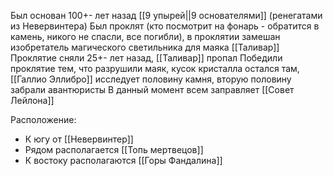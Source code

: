 Был основан 100+- лет назад [[9 упырей||9 основателями]] (ренегатами из Невервинтера)
Был проклят (кто посмотрит на фонарь - обратится в камень, никого не спасли, все погибли), в проклятии замешан изобретатель магического светильника для маяка [[Таливар]]
Проклятие сняли 25+- лет назад, [[Таливар]] пропал
Победили проклятие тем, что разрушили маяк, кусок кристалла остался там, [[Галлио Эллибро]] исследует половину камня, вторую половину забрали авантюристы
В данный момент всем заправляет [[Совет Лейлона]]

Расположение:
- К югу от [[Невервинтер]]
- Рядом располагается [[Топь мертвецов]]
- К востоку располагаются [[Горы Фандалина]]